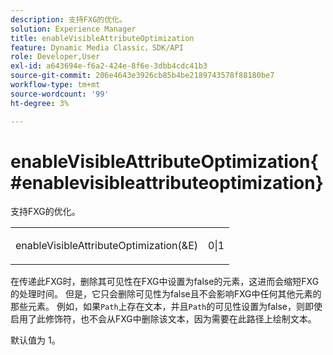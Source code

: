 ```yaml
---
description: 支持FXG的优化。
solution: Experience Manager
title: enableVisibleAttributeOptimization
feature: Dynamic Media Classic，SDK/API
role: Developer,User
exl-id: a643694e-f6a2-424e-8f6e-3dbb4cdc41b3
source-git-commit: 206e4643e3926cb85b4be2189743578f88180be7
workflow-type: tm+mt
source-wordcount: '99'
ht-degree: 3%

---
```


# enableVisibleAttributeOptimization{#enablevisibleattributeoptimization}

支持FXG的优化。

<table id="simpletable_FDE0D8786BC747AF87A336452500E695"> 
 <tr class="strow"> 
  <td class="stentry"> <p><span class="codeph"> enableVisibleAttributeOptimization(&amp;E)</span> </p> </td> 
  <td class="stentry"> <p>0|1 </p></td> 
 </tr> 
</table>

在传递此FXG时，删除其可见性在FXG中设置为false的元素，这进而会缩短FXG的处理时间。 但是，它只会删除可见性为false且不会影响FXG中任何其他元素的那些元素。 例如，如果`Path`上存在文本，并且`Path`的可见性设置为false，则即使启用了此修饰符，也不会从FXG中删除该文本，因为需要在此路径上绘制文本。

默认值为 1。
